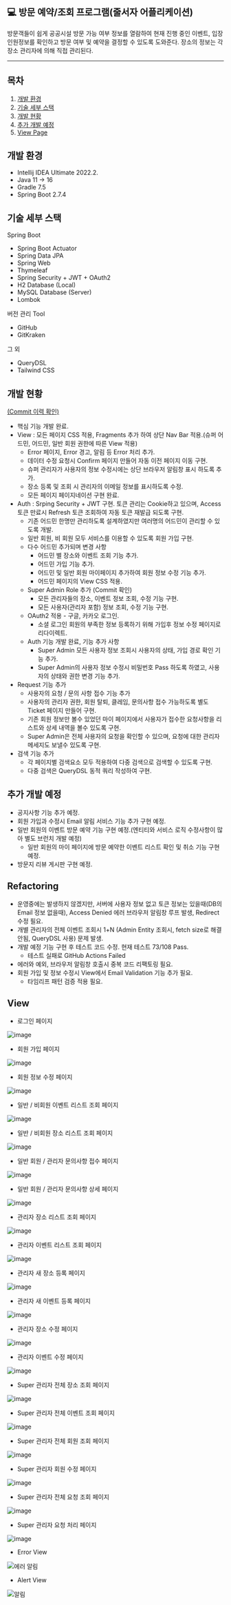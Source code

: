  💻 방문 예약/조회 프로그램(줄서자 어플리케이션)
-------------

방문객들이 쉽게 공공시설 방문 가능 여부 정보를 열람하여 현재 진행 중인 이벤트, 
입장인원정보를 확인하고 방문 여부 및 예약을 결정할 수 있도록 도와준다.
장소의 정보는 각 장소 관리자에 의해 직접 관리된다.

---

## 목차


1. [개발 환경](#개발-환경)
2. [기술 세부 스택](#기술-세부-스택)
3. [개발 현황](#개발-현황)
4. [추가 개발 예정](#추가-개발-예정)
5. [View Page](#View)

## 개발 환경

* Intellij IDEA Ultimate 2022.2.
* Java 11 -> 16
* Gradle 7.5
* Spring Boot 2.7.4

## 기술 세부 스택

Spring Boot

* Spring Boot Actuator
* Spring Data JPA
* Spring Web
* Thymeleaf
* Spring Security + JWT + OAuth2
* H2 Database (Local)
* MySQL Database (Server)
* Lombok

버전 관리 Tool

* GitHub
* GitKraken

그 외

* QueryDSL
* Tailwind CSS



## 개발 현황 

[(Commit 이력 확인)](https://github.com/sussa3007/line-up-project/commits/main)

- 핵심 기능 개발 완료.
- View : 모든 페이지 CSS 적용, Fragments 추가 하여 상단 Nav Bar 적용.(슈퍼 어드민, 어드민, 일반 회원 권한에 따른 View 적용)
    - Error 페이지, Error 경고, 알림 등 Error 처리 추가.
    - 데이터 수정 요청시 Confirm 페이지 만들어 자동 이전 페이지 이동 구현.
    - 슈퍼 관리자가 사용자의 정보 수정시에는 상단 브라우저 알림창 표시 하도록 추가.
    - 장소 등록 및 조회 시 관리자의 이메일 정보를 표시하도록 수정. 
    - 모든 페이지 페이지네이션 구현 완료.
- Auth : Srping Security + JWT 구현. 토큰 관리는 Cookie하고 있으며, Access 토큰 만료시 Refresh 토큰 조회하여 자동 토큰 재발급 되도록 구현.
    - 기존 어드민 한명만 관리하도록 설계하였지만 여러명의 어드민이 관리할 수 있도록 개발.
    - 일반 회원, 비 회원 모두 서비스를 이용할 수 있도록 회원 가입 구현.
    - 다수 어드민 추가되며 변경 사항
        - 어드민 별 장소와 이벤트 조회 기능 추가.
        - 어드민 가입 기능 추가.
        - 어드민 및 일반 회원 마이페이지 추가하여 회원 정보 수정 기능 추가.
        - 어드민 페이지의 View CSS 적용.
    - Super Admin Role 추가 (Commit 확인)
        - 모든 관리자들의 장소, 이벤트 정보 조회, 수정 기능 구현.
        - 모든 사용자(관리자 포함) 정보 조회, 수정 기능 구현.
    - OAuth2 적용 - 구글, 카카오 로그인.
        - 소셜 로그인 회원의 부족한 정보 등록하기 위해 가입후 정보 수정 페이지로 리다이렉트.
    - Auth 기능 개발 완료, 기능 추가 사항
        - Super Admin 모든 사용자 정보 조회시 사용자의 상태, 가입 경로 확인 기능 추가.
        - Super Admin의 사용자 정보 수정시 비밀번호 Pass 하도록 하였고, 사용자의 상태와 권한 변경 기능 추가.
- Request 기능 추가
    - 사용자의 요청 / 문의 사항 접수 기능 추가
    - 사용자의 관리자 권한, 회원 탈퇴, 클레임, 문의사항 접수 가능하도록 별도 Ticket 페이지 만들어 구현.
    - 기존 회원 정보만 볼수 있었던 마이 페이지에서 사용자가 접수한 요청사항을 리스트와 상세 내역을 볼수 있도록 구현.
    - Super Admin은 전체 사용자의 요청을 확인할 수 있으며, 요청에 대한 관리자 메세지도 보낼수 있도록 구현.
- 검색 기능 추가
    - 각 페이지별 검색요소 모두 적용하여 다중 검색으로 검색할 수 있도록 구현.
    - 다중 검색은 QueryDSL 동적 쿼리 작성하여 구현.
  

## 추가 개발 예정

- 공지사항 기능 추가 예정.
- 회원 가입과 수정시 Email 알림 서비스 기능 추가 구현 예정.
- 일반 회원의 이벤트 방문 예약 기능 구현 예정.(엔티티와 서비스 로직 수정사항이 많아 별도 브런치 개발 예정)
    - 일반 회원의 마이 페이지에 방문 예약한 이벤트 리스트 확인 및 취소 기능 구현 예정. 
- 방문지 리뷰 게시판 구현 예정.



## Refactoring


- 운영중에는 발생하지 않겠지만, 서버에 사용자 정보 없고 토큰 정보는 있을때(DB의 Email 정보 없을때), Access Denied 에러 브라우저 알림창 루프 발생, Redirect 수정 필요.
- 개별 관리자의 전체 이벤트 조회시 1+N (Admin Entity 조회시, fetch size로 해결안됨, QueryDSL 사용) 문제 발생.
- 개발 예정 기능 구현 후 테스트 코드 수정. 현재 테스트 73/108 Pass.
    - 테스트 실패로 GitHub Actions Failed
- 에러와 예외, 브라우저 알림창 호출시 중복 코드 리팩토링 필요.
- 회원 가입 및 정보 수정시 View에서 Email Validation 기능 추가 필요.
    - 타임리프 패턴 검증 적용 필요.


## View

- 로그인 페이지

![image](https://user-images.githubusercontent.com/110886399/205495756-4318ac89-d2a1-48ab-9059-75d551468c70.png)


- 회원 가입 페이지


![image](https://user-images.githubusercontent.com/110886399/205495775-a2c1f0e3-5e39-4a7b-bdb7-bdddf723a9e8.png)


- 회원 정보 수정 페이지


![image](https://user-images.githubusercontent.com/110886399/205495810-eaab8e73-1477-49f5-ab03-d8d8dbe55e1a.png)


- 일반 / 비회원 이벤트 리스트 조회 페이지

![image](https://user-images.githubusercontent.com/110886399/205495833-2bdf1dab-0611-4f0a-9d8e-47d92de17baf.png)

- 일반 / 비회원 장소 리스트 조회 페이지


![image](https://user-images.githubusercontent.com/110886399/205495859-76215979-e64f-403f-a325-7713884e8f1e.png)



- 일반 회원 / 관리자 문의사항 접수 페이지


![image](https://user-images.githubusercontent.com/110886399/205495885-da01c2bd-d67b-4538-b1e1-d91aebb2be64.png)


- 일반 회원 / 관리자 문의사항 상세 페이지

![image](https://user-images.githubusercontent.com/110886399/205495931-dea06e54-7f55-499d-a8c4-933d9ca7ca0d.png)


- 관리자 장소 리스트 조회 페이지




![image](https://user-images.githubusercontent.com/110886399/205496197-f7e6dabd-a8bf-417e-8dcb-ba5f479f8992.png)



- 관리자 이벤트 리스트 조회 페이지



![image](https://user-images.githubusercontent.com/110886399/205496219-84908f1f-f8a9-421a-875b-6275eddb470a.png)



- 관리자 새 장소 등록 페이지


![image](https://user-images.githubusercontent.com/110886399/205496264-3f0f3229-cf04-4ef7-bf59-f9b36b1c04bd.png)



- 관리자 새 이벤트 등록 페이지


![image](https://user-images.githubusercontent.com/110886399/205496309-4cf85902-2ffd-4645-8e7d-8c3970e599c7.png)



- 관리자 장소 수정 페이지


![image](https://user-images.githubusercontent.com/110886399/205496337-d108bc71-8ccf-4528-9d2e-cf08ff52593a.png)




- 관리자 이벤트 수정 페이지


![image](https://user-images.githubusercontent.com/110886399/205496371-fbdd32dd-30b7-4a2e-81eb-00d6f3cc5999.png)


- Super 관리자 전체 장소 조회 페이지


![image](https://user-images.githubusercontent.com/110886399/205496413-0d397ce9-04b5-420d-9f37-d50ebcc301e3.png)


- Super 관리자 전체 이벤트 조회 페이지


![image](https://user-images.githubusercontent.com/110886399/205496424-0adc333d-30f6-4a20-a602-d8f9d66f38e6.png)



- Super 관리자 전체 회원 조회 페이지


![image](https://user-images.githubusercontent.com/110886399/205496452-618aca86-9443-465c-8626-a28c9cfeabb7.png)


- Super 관리자 회원 수정 페이지


![image](https://user-images.githubusercontent.com/110886399/205496486-8da2f2eb-ca0c-46e6-87fa-2f1454a88893.png)


- Super 관리자 전체 요청 조회 페이지


![image](https://user-images.githubusercontent.com/110886399/205496531-d46906b9-1494-4a97-93ee-1c584c990e58.png)


- Super 관리자 요청 처리 페이지


![image](https://user-images.githubusercontent.com/110886399/205496554-0941224f-b912-4122-86c9-d114b673bb6d.png)


- Error View

![에러 알림](https://user-images.githubusercontent.com/110886399/204716965-d3a7eb02-a114-43c3-b490-b382d659fc3a.png)

- Alert View

![알림](https://user-images.githubusercontent.com/110886399/204717088-b7646839-c3c8-45aa-9304-7bd2376bab69.png)



